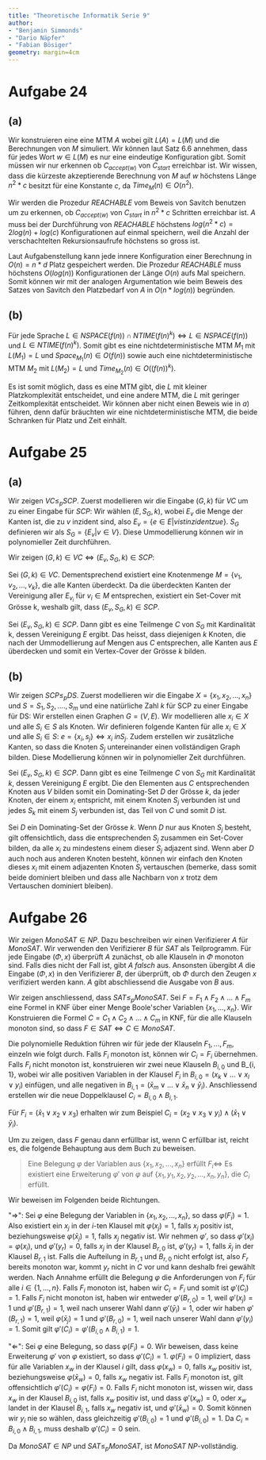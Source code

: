 ```yaml
---
title: "Theoretische Informatik Serie 9"
author:
- "Benjamin Simmonds"
- "Dario Näpfer"
- "Fabian Bösiger"
geometry: margin=4cm
---
```


# Aufgabe 24

## (a)

Wir konstruieren eine eine MTM $A$ wobei gilt $L(A) = L(M)$ und die Berechnungen von $M$ simuliert. Wir können laut Satz 6.6 annehmen, dass für jedes Wort $w \in L(M)$ es nur eine eindeutige Konfiguration gibt. Somit müssen wir nur erkennen ob $C_{accept(w)}$ von $C_{start}$ erreichbar ist. Wir wissen, dass die kürzeste akzeptierende Berechnung von $M$ auf $w$ höchstens Länge $n^2 * c$ besitzt für eine Konstante $c$, da $Time_M(n)\in O(n^2)$.

Wir werden die Prozedur $REACHABLE$ vom Beweis von Savitch benutzen um zu erkennen, ob $C_{accept(w)}$ von $C_{start}$ in $n^2 * c$ Schritten erreichbar ist. $A$ muss bei der Durchführung von $REACHABLE$ höchstens  $log(n^2 * c) = 2log(n) + log(c)$ Konfigurationen auf einmal speichern, weil die Anzahl der verschachtelten Rekursionsaufrufe höchstens so gross ist.

Laut Aufgabenstellung kann jede innere Konfiguration einer Berechnung in $O(n) = n * d$ Platz gespeichert werden. Die Prozedur $REACHABLE$ muss höchstens $O(log(n))$ Konfigurationen der Länge $O(n)$ aufs Mal speichern. Somit können wir mit der analogen Argumentation wie beim Beweis des Satzes von Savitch den Platzbedarf von $A$ in $O(n * log(n))$ begründen.

## (b)

Für jede Sprache $L \in NSPACE(f(n)) \cap NTIME(f(n)^k) \Leftrightarrow L \in NSPACE(f(n))$ und $L \in NTIME(f(n)^k)$. Somit gibt es eine nichtdeterministische MTM $M_1$ mit $L(M_1) = L$ und $Space_{M_1}(n) \in O(f(n))$ sowie auch eine nichtdeterministische MTM $M_2$ mit $L(M_2)= L$ und $Time_{M_2}(n) \in O((f(n))^k)$.

Es ist somit möglich, dass es eine MTM gibt, die $L$ mit kleiner Platzkomplexität entscheidet, und eine andere MTM, die $L$ mit geringer Zeitkomplexität entscheidet. Wir können aber nicht einen Beweis wie in $a)$ führen, denn dafür bräuchten wir eine nichtdeterministische
MTM, die beide Schranken für Platz und Zeit einhält.

# Aufgabe 25

## (a)

Wir zeigen $VC \leq_p SCP$. Zuerst modellieren wir die Eingabe $(G, k)$ für $VC$ um zu einer Eingabe für $SCP$: Wir wählen $(E, S_G, k)$, wobei $E_v$ die Menge der Kanten ist, die zu $v$ inzident sind, also $E_v = \{e \in E | v ist inzident zu e\}$. $S_G$ definieren wir als $S_G = \{E_v | v \in V\}$. Diese Ummodellierung können wir in polynomieller Zeit durchführen.

Wir zeigen $(G, k) \in VC \Leftrightarrow (E_v, S_G, k) \in SCP$: 

Sei $(G, k) \in VC$. Dementsprechend existiert eine Knotenmenge $M = \{v_1, v_2,...,v_k\}$, die alle Kanten überdeckt. Da die überdeckten Kanten der Vereinigung aller $E_{v_i}$ für $v_i \in M$ entsprechen, existiert ein Set-Cover mit Grösse k, weshalb gilt, dass $(E_v, S_G, k) \in SCP$.

Sei $(E_v, S_G, k) \in SCP$. Dann gibt es eine Teilmenge $C$ von $S_G$ mit Kardinalität k, dessen Vereinigung $E$ ergibt. Das heisst, dass diejenigen $k$ Knoten, die nach der Ummodellierung auf Mengen aus $C$ entsprechen, alle Kanten aus $E$ überdecken und somit ein Vertex-Cover der Grösse $k$ bilden.

## (b)

Wir zeigen $SCP \leq_p DS$. Zuerst modellieren wir die Eingabe $X = \{x_1, x_2,...,x_n\}$ und $S = S_1, S_2,...., S_m$ und eine natürliche Zahl $k$ für SCP zu einer Eingabe für DS: Wir erstellen einen Graphen $G = (V, E)$. Wir modellieren alle $x_i \in X$ und alle $S_i \in S$ als Knoten. Wir definieren folgende Kanten für alle $x_i \in X$ und alle $S_i \in S$: $e = \{x_i, s_j\} \Leftrightarrow x_i \ in S_j$. Zudem erstellen wir zusätzliche Kanten, so dass die Knoten $S_j$ untereinander einen vollständigen Graph bilden. Diese Modellierung können wir in polynomieller Zeit durchführen. 

Sei $(E_v, S_G, k) \in SCP$. Dann gibt es eine Teilmenge $C$ von $S_G$ mit Kardinalität $k$, dessen Vereinigung $E$ ergibt. Die den Elementen aus $C$ entsprechenden Knoten aus $V$ bilden somit ein Dominating-Set $D$ der Grösse $k$, da jeder Knoten, der einem $x_i$ entspricht, mit einem Knoten $S_j$ verbunden ist und jedes $S_k$ mit einem $S_j$ verbunden ist, das Teil von $C$ und somit $D$ ist.

Sei $D$ ein Dominating-Set der Grösse $k$. Wenn $D$ nur aus Knoten $S_j$ besteht, gilt offensichtlich, dass die entsprechenden $S_j$ zusammen ein Set-Cover bilden, da alle $x_i$ zu mindestens einem dieser $S_j$ adjazent sind. Wenn aber $D$ auch noch aus anderen Knoten besteht, können wir einfach den Knoten dieses $x_i$ mit einem adjazenten Knoten $S_j$ vertauschen (bemerke, dass somit beide dominiert bleiben und dass alle Nachbarn von $x$ trotz dem Vertauschen dominiert bleiben).

# Aufgabe 26

Wir zeigen $MonoSAT \in NP$. Dazu beschreiben wir einen Verifizierer  $A$ für $MonoSAT$. Wir verwenden den Verifizierer $B$ für $SAT$ als Teilprogramm. Für jede Eingabe $(\Phi, x)$ überprüft $A$ zunächst, ob alle Klauseln in $\Phi$ monoton sind. Falls dies nicht der Fall ist, gibt $A$ *falsch* aus. Ansonsten übergibt $A$ die Eingabe $(\Phi, x)$ in den Verifizierer $B$, der überprüft, ob $\Phi$ durch den Zeugen $x$ verifiziert werden kann. $A$ gibt abschliessend die Ausgabe von $B$ aus.

Wir zeigen anschliessend, dass $SAT \leq_p MonoSAT$. Sei $F = F_1 \land F_2 \land ... \land F_m$ eine Formel in KNF über einer Menge Boole'scher Variablen $\{x_1, ..., x_n\}$. Wir Konstruieren die Formel $C = C_1 \land C_2 \land ... \land C_m$ in KNF, für die alle Klauseln monoton sind, so dass $F \in SAT \Leftrightarrow C \in MonoSAT$.

Die polynomielle Reduktion führen wir für jede der Klauseln $F_1, ..., F_m$, einzeln wie folgt durch. Falls $F_i$ monoton ist, können wir $C_i = F_i$ übernehmen. Falls $F_i$ nicht monoton ist, konstruieren wir zwei neue Klauseln $B_{i, 0}$ und B_{i, 1}, wobei wir alle positiven Variablen in der Klausel $F_i$ in $B_{i, 0} = (x_k \lor ... \lor x_l \lor y_i)$ einfügen, und alle negativen in $B_{i, 1} = (\bar x_m \lor ... \lor \bar x_n \lor \bar y_i)$. Anschliessend erstellen wir die neue Doppelklausel $C_i = B_{i, 0} \land B_{i, 1}$.

Für $F_i = (\bar x_1 \lor x_2 \lor x_3)$ erhalten wir zum Beispiel $C_i = (x_2 \lor x_3 \lor y_i) \land (\bar x_1 \lor \bar y_i)$.

Um zu zeigen, dass $F$ genau dann erfüllbar ist, wenn C erfüllbar ist, reicht es, die folgende Behauptung aus dem Buch zu beweisen.

> Eine Belegung $\varphi$ der Variablen aus $\{x_1, x_2, ..., x_n\}$ erfüllt $F_i \Leftrightarrow$ Es existiert eine Erweiterung $\varphi'$ von $\varphi$ auf $\{x_1, y_1, x_2, y_2, ..., x_n, y_n\}$, die $C_i$ erfüllt.

Wir beweisen im Folgenden beide Richtungen.

"$\Rightarrow$": Sei $\varphi$ eine Belegung der Variablen in $\{x_1, x_2, ..., x_n\}$, so dass $\varphi(F_i) = 1$. Also existiert ein $x_j$ in der $i$-ten Klausel mit $\varphi(x_j) = 1$, falls $x_j$ positiv ist, beziehungsweise $\varphi(\bar x_j) = 1$, falls $x_j$ negativ ist. Wir nehmen $\varphi'$, so dass $\varphi'(x_i) = \varphi(x_i)$, und $\varphi'(y_r) = 0$, falls $x_j$ in der Klausel $B_{r, 0}$ ist, $\varphi'(y_r) = 1$, falls $\bar x_j$ in der Klausel $B_{r, 1}$ ist. Falls die Aufteilung in $B_{r, 1}$ und $B_{r, 0}$ nicht erfolgt ist, also $F_r$ bereits monoton war, kommt $y_r$ nicht in $C$ vor und kann deshalb frei gewählt werden. Nach Annahme erfüllt die Belegung $\varphi$ die Anforderungen von $F_i$ für alle $i \in \{1, ..., n\}$. Falls $F_i$ monoton ist, haben wir $C_i = F_i$ und somit ist $\varphi'(C_i) = 1$. Falls $F_i$ nicht monoton ist, haben wir entweder $\varphi'(B_{r, 0}) = 1$, weil $\varphi'(x_j) = 1$ und $\varphi'(B_{r, 1}) = 1$, weil nach unserer Wahl dann $\varphi'(\bar y_i) = 1$, oder wir haben $\varphi'(B_{r, 1}) = 1$, weil $\varphi(\bar x_j) = 1$ und $\varphi'(B_{r, 0}) = 1$, weil nach unserer Wahl dann $\varphi'(y_i) = 1$. Somit gilt $\varphi'(C_i) = \varphi'(B_{i, 0} \land B_{i, 1}) = 1$.

"$\Leftarrow$": Sei $\varphi$ eine Belegung, so dass $\varphi(F_i) = 0$. Wir beweisen, dass keine Erweiterung $\varphi'$ von $\varphi$ existiert, so dass $\varphi'(C_i) = 1$. $\varphi(F_i) = 0$ impliziert, dass für alle Variablen $x_w$ in der Klausel $i$ gilt, dass $\varphi(x_w) = 0$, falls $x_w$ positiv ist, beziehungsweise $\varphi(\bar x_w) = 0$, falls $x_w$ negativ ist. Falls $F_i$ monoton ist, gilt offensichtlich $\varphi'(C_i) = \varphi(F_i) = 0$. Falls $F_i$ nicht monoton ist, wissen wir, dass $x_w$ in der Klausel $B_{i, 0}$ ist, falls $x_w$ positiv ist, und dass $\varphi'(x_w) = 0$, oder $x_w$ landet in der Klausel $B_{i, 1}$, falls $x_w$ negativ ist, und $\varphi'(\bar x_w) = 0$. Somit können wir $y_i$ nie so wählen, dass gleichzeitig $\varphi'(B_{i, 0}) = 1$ und $\varphi'(B_{i, 0}) = 1$. Da $C_i = B_{i, 0} \land B_{i, 1}$, muss deshalb $\varphi'(C_i) = 0$ sein.

Da $MonoSAT \in NP$ und $SAT \leq_p MonoSAT$, ist $MonoSAT$ $NP$-vollständig.



